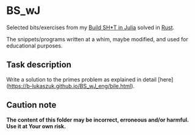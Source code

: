 # BS_wJ

Selected bits/exercises from my [Build SH\*T in Julia](https://b-lukaszuk.github.io/BS_wJ_eng/) solved in [Rust](https://www.rust-lang.org/).

The snippets/programs written at a whim, maybe modified, and used for educational purposes.

## Task description

Write a solution to the primes problem as explained in detail [here] (https://b-lukaszuk.github.io/BS_wJ_eng/bile.html).

## Caution note

**The content of this folder may be incorrect, erroneous and/or harmful. Use it at Your own risk.**
